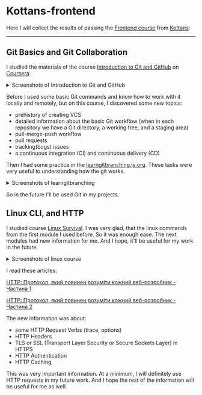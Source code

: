 # Kottans-frontend

Here I will collect the results of passing the [Frontend course](https://kottans.org/frontend/faq.html) from [Kottans](https://kottans.org/):


____

## Git Basics and Git Collaboration

I studied the materials of the course [Introduction to Git and GitHub](https://www.coursera.org/learn/introduction-git-github) on [Coursera](https://www.coursera.org/):


<details>
<summary>Screenshots of Introduction to Git and GitHub</summary>

[<img src="/task_git_collaboration/coursera_git1.png" width="80%" alt="1 week"/>](./task_git_collaboration/coursera_git1.png)

[<img src="/task_git_collaboration/coursera_git2.png" width="80%" alt="2 week"/>](./task_git_collaboration/coursera_git2.png)

[<img src="/task_git_collaboration/coursera_git2.1.png" width="80%" alt="2 week"/>](./task_git_collaboration/coursera_git2.1.png)

[<img src="/task_git_collaboration/coursera_git3.png" width="80%" alt="3 week"/>](./task_git_collaboration/coursera_git3.png)

[<img src="/task_git_collaboration/coursera_git4.png" width="80%" alt="4 week"/>](./task_git_collaboration/coursera_git3.png)
</details>

Before I used some basic Git commands and know how to work with it locally and remotely, but on this course, I discovered some new topics:

* prehistory of creating VCS 
* detailed information about the basic Git workflow (when in each repository we have a Git directory, a working tree, and a staging area) 	
* pull-merge-push workflow
* pull requests
* tracking(bugs) issues
* a continuous integration (CI) and continuous delivery (CD)

Then I had some practice in the [learngitbranching.js.org](https://learngitbranching.js.org). These tasks were very useful to understanding how the git works.

<details>
<summary>Screenshots of learngitbranching</summary>

[<img src="/task_git_collaboration/git1.png" width="80%" alt="learngitbranching1screen"/>](./task_git_collaboration/git1.png)

[<img src="/task_git_collaboration/git2.png" width="80%" alt="learngitbranching2screen"/>](./task_git_collaboration/git2.png)

[<img src="/task_git_collaboration/git3.png" width="80%" alt="learngitbranching3screen"/>](./task_git_collaboration/git3.png)

</details>

So in the future I'll be used Git in my projects.

## Linux CLI, and HTTP

I studied course [Linux Survival](https://linuxsurvival.com). I was very glad, that the linux commands from the first module I used before. So it was enough ease. The next modules had new information for me. And I hope, it'll be useful for my work in the future.

<details>
<summary>Screenshots of linux course</summary>

[<img src="/task_linux_cli/linux1.png" width="80%" alt="linux1">](./task_linux_cli/linux1.png)


[<img src="/task_linux_cli/linux2.png" width="80%" alt="linux2">](./task_linux_cli/linux2.png)


[<img src="/task_linux_cli/linux3.png" width="80%" alt="linux3">](./task_linux_cli/linux3.png)


[<img src="/task_linux_cli/linux4.png" width="80%" alt="linux4">](./task_linux_cli/linux4.png)


</details>

I read these articles:

[HTTP: Протокол, який повинен розуміти кожний веб-розробник - Частина 1](https://code.tutsplus.com/uk/tutorials/http-the-protocol-every-web-developer-must-know-part-1--net-31177)

[HTTP: Протокол, який повинен розуміти кожний веб-розробник - Частина 2](https://code.tutsplus.com/uk/tutorials/http-the-protocol-every-web-developer-must-know-part-2--net-31155)

The new information was about:

* some HTTP Request Verbs (trace, options)
* HTTP Headers 
* TLS or SSL (Transport Layer Security or Secure Sockets Layer) in HTTPS
* HTTP Authentication
* HTTP Caching

This was very important information. At a minimum, I will definitely use HTTP requests in my future work. And I hope the rest of the information will be useful for me as well.